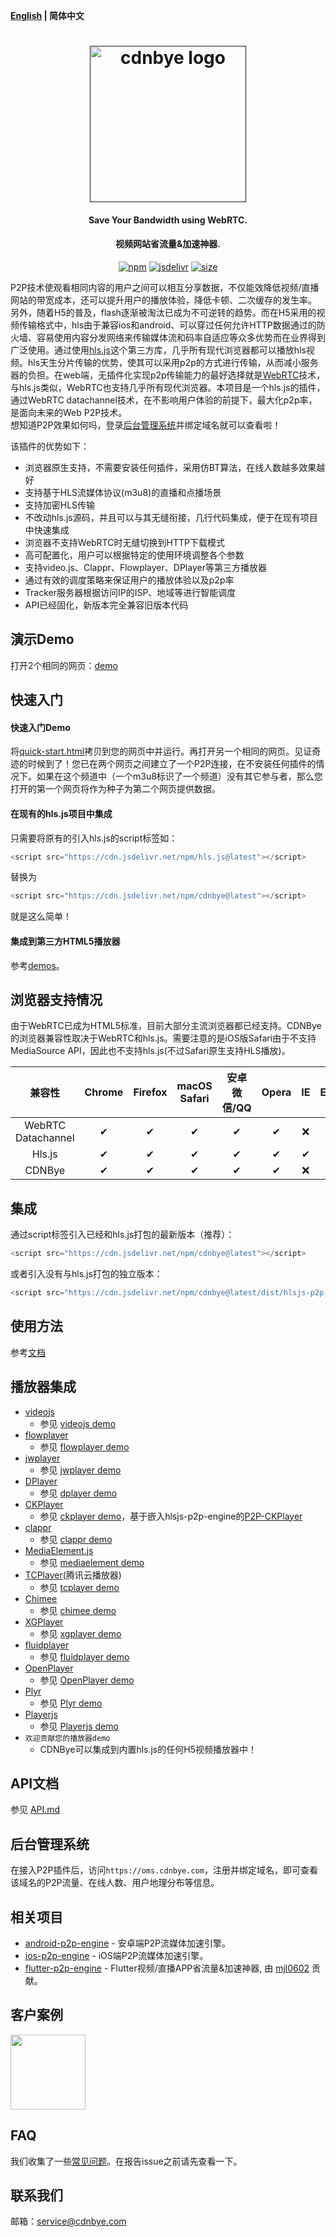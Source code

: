 **[English](README.md) | 简体中文**

<h1 align="center"><a href="" target="_blank" rel="noopener noreferrer"><img width="250" src="https://cdnbye.oss-cn-beijing.aliyuncs.com/pic/cdnbye.png" alt="cdnbye logo"></a></h1>
<h4 align="center">Save Your Bandwidth using WebRTC.</h4>
<h4 align="center">视频网站省流量&加速神器.</h4>
<p align="center">
  <a href="https://www.npmjs.com/package/cdnbye"><img src="https://img.shields.io/npm/v/cdnbye.svg?style=flat" alt="npm"></a>
  <a href="https://www.jsdelivr.com/package/npm/cdnbye"><img src="https://data.jsdelivr.com/v1/package/npm/cdnbye/badge" alt="jsdelivr"></a>
  <a href="https://github.com/cdnbye/hlsjs-p2p-engine/tree/master/dist"><img src="https://badge-size.herokuapp.com/cdnbye/hlsjs-p2p-engine/master/dist/hlsjs-p2p-engine.min.js?compression=gzip&style=flat-square" alt="size"></a>
</p>

P2P技术使观看相同内容的用户之间可以相互分享数据，不仅能效降低视频/直播网站的带宽成本，还可以提升用户的播放体验，降低卡顿、二次缓存的发生率。
另外，随着H5的普及，flash逐渐被淘汰已成为不可逆转的趋势。而在H5采用的视频传输格式中，hls由于兼容ios和android、可以穿过任何允许HTTP数据通过的防火墙、容易使用内容分发网络来传输媒体流和码率自适应等众多优势而在业界得到广泛使用。通过使用[hls.js](https://github.com/video-dev/hls.js)这个第三方库，几乎所有现代浏览器都可以播放hls视频。hls天生分片传输的优势，使其可以采用p2p的方式进行传输，从而减小服务器的负担。在web端，无插件化实现p2p传输能力的最好选择就是[WebRTC](https://zh.wikipedia.org/wiki/WebRTC)技术，与hls.js类似，WebRTC也支持几乎所有现代浏览器。本项目是一个hls.js的插件，通过WebRTC datachannel技术，在不影响用户体验的前提下，最大化p2p率，是面向未来的Web P2P技术。
<br>想知道P2P效果如何吗，登录[后台管理系统](https://oms.cdnbye.com)并绑定域名就可以查看啦！

该插件的优势如下：
- 浏览器原生支持，不需要安装任何插件，采用仿BT算法，在线人数越多效果越好
- 支持基于HLS流媒体协议(m3u8)的直播和点播场景
- 支持加密HLS传输
- 不改动hls.js源码，并且可以与其无缝衔接，几行代码集成，便于在现有项目中快速集成
- 浏览器不支持WebRTC时无缝切换到HTTP下载模式
- 高可配置化，用户可以根据特定的使用环境调整各个参数
- 支持video.js、Clappr、Flowplayer、DPlayer等第三方播放器
- 通过有效的调度策略来保证用户的播放体验以及p2p率
- Tracker服务器根据访问IP的ISP、地域等进行智能调度
- API已经固化，新版本完全兼容旧版本代码

## 演示Demo
打开2个相同的网页：[demo](https://demo.cdnbye.com/)

## 快速入门
#### 快速入门Demo
将[quick-start.html](demo/quick-start.html)拷贝到您的网页中并运行。再打开另一个相同的网页。见证奇迹的时候到了！您已在两个网页之间建立了一个P2P连接，在不安装任何插件的情况下。如果在这个频道中（一个m3u8标识了一个频道）没有其它参与者，那么您打开的第一个网页将作为种子为第二个网页提供数据。

#### 在现有的hls.js项目中集成
只需要将原有的引入hls.js的script标签如：
 ```javascript
<script src="https://cdn.jsdelivr.net/npm/hls.js@latest"></script>
```
替换为
 ```javascript
<script src="https://cdn.jsdelivr.net/npm/cdnbye@latest"></script>
```
就是这么简单！
#### 集成到第三方HTML5播放器
参考[demos](https://github.com/cdnbye/hlsjs-p2p-engine/blob/master/Readme_zh.md#%E6%92%AD%E6%94%BE%E5%99%A8%E9%9B%86%E6%88%90)。

## 浏览器支持情况
由于WebRTC已成为HTML5标准，目前大部分主流浏览器都已经支持。CDNBye的浏览器兼容性取决于WebRTC和hls.js。需要注意的是iOS版Safari由于不支持MediaSource API，因此也不支持hls.js(不过Safari原生支持HLS播放)。

 兼容性|Chrome | Firefox | macOS Safari| 安卓微信/QQ | Opera | IE | Edge| iOS Safari | 
:-: | :-: | :-: | :-: | :-: | :-: | :-:| :-:| :-:
WebRTC Datachannel | ✔ | ✔ | ✔ | ✔ | ✔ | ❌ | ❌ | ✔ |
Hls.js | ✔ | ✔ | ✔ | ✔ | ✔ | ✔ | ✔ | ❌ |
CDNBye | ✔ | ✔ | ✔ | ✔ | ✔ | ❌ | ❌ | ❌ | 

## 集成
通过script标签引入已经和hls.js打包的最新版本（推荐）：
```javascript
<script src="https://cdn.jsdelivr.net/npm/cdnbye@latest"></script>
```
或者引入没有与hls.js打包的独立版本：
```javascript
<script src="https://cdn.jsdelivr.net/npm/cdnbye@latest/dist/hlsjs-p2p-engine.min.js"></script>
```

## 使用方法
参考[文档](http://docs.cdnbye.com/#/web/usage?id=%E4%BD%BF%E7%94%A8%E6%8F%92%E4%BB%B6)

## 播放器集成  
- [videojs](http://videojs.com/)
    - 参见 [videojs demo](https://docs.cdnbye.com/#/web/players?id=videojs)
- [flowplayer](https://flowplayer.com/)
    - 参见 [flowplayer demo](https://docs.cdnbye.com/#/web/players?id=flowplayer)
- [jwplayer](https://www.jwplayer.com/)
    - 参见 [jwplayer demo](https://docs.cdnbye.com/#/web/players?id=jwplayer)
- [DPlayer](https://github.com/MoePlayer/DPlayer)
    - 参见 [dplayer demo](https://docs.cdnbye.com/#/web/players?id=dplayer%E6%8E%A8%E8%8D%90)
- [CKPlayer](http://www.ckplayer.com/)
    - 参见 [ckplayer demo](https://docs.cdnbye.com/#/web/players?id=ckplayer)，基于嵌入hlsjs-p2p-engine的[P2P-CKPlayer](https://github.com/cdnbye/P2P-CKPlayer)
- [clappr](https://github.com/clappr/clappr)
    - 参见 [clappr demo](https://docs.cdnbye.com/#/web/players?id=clappr)
- [MediaElement.js](http://www.mediaelementjs.com/)
    - 参见 [mediaelement demo](https://docs.cdnbye.com/#/web/players?id=mediaelementjs)
- [TCPlayer](https://cloud.tencent.com/document/product/881/20207)(腾讯云播放器)
    - 参见 [tcplayer demo](https://docs.cdnbye.com/#/web/players?id=tcplayer)
- [Chimee](http://chimee.org/)
    - 参见 [chimee demo](https://docs.cdnbye.com/#/web/players?id=chimee)
- [XGPlayer](http://h5player.bytedance.com/en/)
    - 参见 [xgplayer demo](https://docs.cdnbye.com/#/web/players?id=xgplayer)
- [fluidplayer](https://www.fluidplayer.com/)
    - 参见 [fluidplayer demo](https://docs.cdnbye.com/#/web/players?id=fluidplayer)
- [OpenPlayer](https://www.openplayerjs.com/)
    - 参见 [OpenPlayer demo](https://docs.cdnbye.com/#/web/players?id=openplayer)
- [Plyr](https://plyr.io/)
    - 参见 [Plyr demo](https://docs.cdnbye.com/#/web/players?id=plyr)
- [Playerjs](https://playerjs.com/)
    - 参见 [Playerjs demo](https://docs.cdnbye.com/#/web/players?id=playerjs)
- `欢迎贡献您的播放器demo`
    - CDNBye可以集成到内置hls.js的任何H5视频播放器中！

## API文档
参见 [API.md](https://docs.cdnbye.com/#/web/API)

## 后台管理系统
在接入P2P插件后，访问`https://oms.cdnbye.com`，注册并绑定域名，即可查看该域名的P2P流量、在线人数、用户地理分布等信息。

## 相关项目
- [android-p2p-engine](https://gitee.com/cdnbye/android-p2p-engine) - 安卓端P2P流媒体加速引擎。
- [ios-p2p-engine](https://gitee.com/cdnbye/ios-p2p-engine) - iOS端P2P流媒体加速引擎。
- [flutter-p2p-engine](https://gitee.com/cdnbye/flutter-p2p-engine) - Flutter视频/直播APP省流量&加速神器, 由 [mjl0602](https://github.com/mjl0602) 贡献。

## 客户案例
[<img src="https://timgsa.baidu.com/timg?image&quality=80&size=b9999_10000&sec=1531253035445&di=7af6cc9ad4abe3d06ba376af22d85131&imgtype=0&src=http%3A%2F%2Fimg.kuai8.com%2Fattaches%2Fintro%2F1213%2F201612131436417407.png" width="120">](https://egame.qq.com/?hls=1&p2p=1&_debug=1)

## FAQ
我们收集了一些[常见问题](https://docs.cdnbye.com/#/FAQ)。在报告issue之前请先查看一下。

## 联系我们
邮箱：service@cdnbye.com

